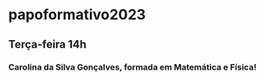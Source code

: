 # papoformativo2023
## Terça-feira 14h
### **Carolina da Silva Gonçalves**, formada em Matemática e Física!
